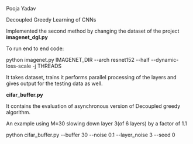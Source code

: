 Pooja Yadav

Decoupled Greedy Learning of CNNs
 
Implemented the second method by changing the dataset of the project 
**imagenet_dgl.py**

To run end to end code:

python imagenet.py IMAGENET_DIR --arch resnet152 --half --dynamic-loss-scale -j THREADS

It takes dataset, trains it performs parallel processing of the layers and gives output for the testing data as well.


**cifar_buffer.py**

It contains the evaluation of asynchronous version of Decoupled greedy algorithm.

An example using M=30 slowing down layer 3(of 6 layers) by a factor of 1.1

python cifar_buffer.py --buffer 30 --noise 0.1 --layer_noise 3 --seed 0
